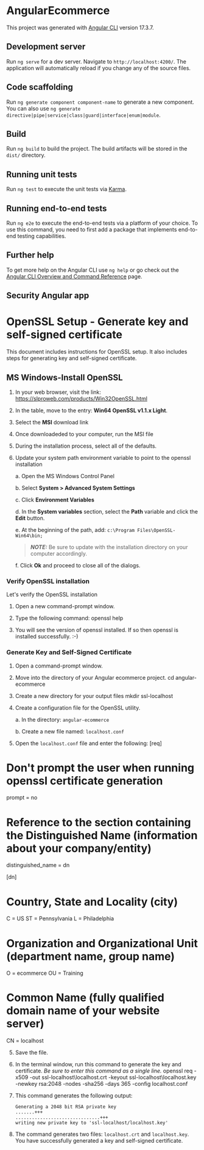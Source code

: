 # AngularEcommerce

This project was generated with [Angular CLI](https://github.com/angular/angular-cli) version 17.3.7.

## Development server

Run `ng serve` for a dev server. Navigate to `http://localhost:4200/`. The application will automatically reload if you change any of the source files.

## Code scaffolding

Run `ng generate component component-name` to generate a new component. You can also use `ng generate directive|pipe|service|class|guard|interface|enum|module`.

## Build

Run `ng build` to build the project. The build artifacts will be stored in the `dist/` directory.

## Running unit tests

Run `ng test` to execute the unit tests via [Karma](https://karma-runner.github.io).

## Running end-to-end tests

Run `ng e2e` to execute the end-to-end tests via a platform of your choice. To use this command, you need to first add a package that implements end-to-end testing capabilities.

## Further help

To get more help on the Angular CLI use `ng help` or go check out the [Angular CLI Overview and Command Reference](https://angular.io/cli) page.


## Security Angular app

# OpenSSL Setup - Generate key and self-signed certificate

This document includes instructions for OpenSSL setup. It also includes steps for generating key and self-signed certificate. 

## MS Windows-Install OpenSSL
1. In your web browser, visit the link: https://slproweb.com/products/Win32OpenSSL.html

2. In the table, move to the entry: **Win64 OpenSSL v1.1.x Light**. 

3. Select the **MSI** download link

3. Once downloadeded to your computer, run the MSI file

4. During the installation process, select all of the defaults.

5. Update your system path environment variable to point to the openssl installation

    a. Open the MS Windows Control Panel

    b. Select **System > Advanced System Settings**

    c. Click **Environment Variables**

    d. In the **System variables** section, select the **Path** variable and click the **Edit** button.

    e. At the beginning of the path, add: `c:\Program Files\OpenSSL-Win64\bin;`

    > **_NOTE:_** Be sure to update with the installation directory on your computer accordingly.

    f. Click **Ok** and proceed to close all of the dialogs.

### Verify OpenSSL installation

Let's verify the OpenSSL installation

1. Open a new command-prompt window.

2. Type the following command:
openssl help

3. You will see the version of openssl installed. If so then openssl is installed successfully. :-)


### Generate Key and Self-Signed Certificate

1. Open a command-prompt window.

2. Move into the directory of your Angular ecommerce project.
cd angular-ecommerce


3. Create a new directory for your output files
mkdir ssl-localhost


4. Create a configuration file for the OpenSSL utility. 

    a. In the directory: `angular-ecommerce`
    
    b. Create a new file named: `localhost.conf`

4. Open the `localhost.conf` file and enter the following:
[req]
# Don't prompt the user when running openssl certificate generation
prompt = no

# Reference to the section containing the Distinguished Name (information about your company/entity)
distinguished_name = dn

[dn]
# Country, State and Locality (city)
C = US
ST = Pennsylvania
L = Philadelphia

# Organization and Organizational Unit (department name, group name)
O = ecommerce
OU = Training

# Common Name (fully qualified domain name of your website server)
CN = localhost


5. Save the file.

6. In the terminal window, run this command to generate the key and certificate. _Be sure to enter this command as a single line._
openssl req -x509 -out ssl-localhost\localhost.crt -keyout ssl-localhost\localhost.key -newkey rsa:2048 -nodes -sha256 -days 365 -config localhost.conf


6. This command generates the following output:
    ```
    Generating a 2048 bit RSA private key
    .......+++
    ...............................+++
    writing new private key to 'ssl-localhost/localhost.key'
    ```

7. The command generates two files: `localhost.crt` and `localhost.key`.
You have successfully generated a key and self-signed certificate.


